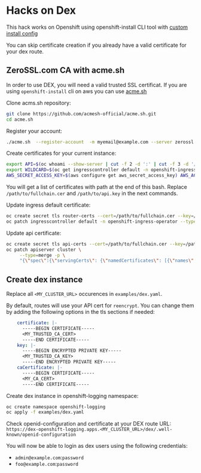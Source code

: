 # Hacks on Dex
This hack works on Openshift using openshift-install CLI tool with [custom install config](https://docs.openshift.com/container-platform/4.1/installing/installing_aws/installing-aws-customizations.html#installation-initializing_install-customizations-cloud)

You can skip certificate creation if you already have a valid certificate for your dex route.

## ZeroSSL.com CA with acme.sh
In order to use DEX, you will need a valid trusted SSL certificat. 
If you are using `openshift-install` cli on aws you can use [acme.sh](https://github.com/acmesh-official/acme.sh/wiki/ZeroSSL.com-CA)

Clone acms.sh repository:
```bash
git clone https://github.com/acmesh-official/acme.sh.git
cd acme.sh
```
Register your account:
```bash
./acme.sh  --register-account  -m myemail@example.com --server zerossl
```

Create certificates for your current instance:
```bash
export API=$(oc whoami --show-server | cut -f 2 -d ':' | cut -f 3 -d '/' | sed 's/-api././')
export WILDCARD=$(oc get ingresscontroller default -n openshift-ingress-operator -o jsonpath='{.status.domain}')
AWS_SECRET_ACCESS_KEY=$(aws configure get aws_secret_access_key) AWS_ACCESS_KEY_ID=$(aws configure get aws_access_key_id) ./acme.sh  --issue   --dns dns_aws -d ${API} -d *.${WILDCARD}
```
You will get a list of certificates with path at the end of this bash. Replace `/path/to/fullchain.cer` and `/path/to/api.key` in the next commands.

Update ingress default certificate:
```bash
oc create secret tls router-certs --cert=/path/to/fullchain.cer --key=/path/to/api.key -n openshift-ingress
oc patch ingresscontroller default -n openshift-ingress-operator --type=merge --patch='{"spec": { "defaultCertificate": { "name": "router-certs" } } }'
```

Update api certificate:
```bash
oc create secret tls api-certs --cert=/path/to/fullchain.cer --key=/path/to/api.key -n openshift-config
oc patch apiserver cluster \
     --type=merge -p \
     "{\"spec\":{\"servingCerts\": {\"namedCertificates\": [{\"names\": [\"${API}\"], \"servingCertificate\": {\"name\": \"api-certs\"}}]}}}"
```

## Create dex instance
Replace all `<MY_CLUSTER_URL>` occurences in `examples/dex.yaml`.

By default, routes will use your API cert for `reencrypt`. 
You can change them by adding the following options in the tls sections if needed:
```yaml
    certificate: |-
      -----BEGIN CERTIFICATE-----
      <MY_TRUSTED_CA_CERT>
      -----END CERTIFICATE-----
    key: |-
      -----BEGIN ENCRYPTED PRIVATE KEY-----
      <MY_TRUSTED_CA_KEY>
      -----END ENCRYPTED PRIVATE KEY-----
    caCertificate: |-
      -----BEGIN CERTIFICATE-----
      <MY_CA_CERT>
      -----END CERTIFICATE-----
```

Create dex instance in openshift-logging namespace:
```bash
oc create namespace openshift-logging
oc apply -f examples/dex.yaml
```

Check openid-configuration and certificate at your DEX route URL:
`https://dex-openshift-logging.apps.<MY_CLUSTER_URL>/dex/.well-known/openid-configuration`

You will now be able to login as dex users using the following credentials:
- `admin@example.com`:`password` 
- `foo@example.com`:`password`